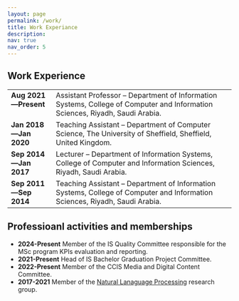 ```yaml
---
layout: page
permalink: /work/
title: Work Experiance
description: 
nav: true
nav_order: 5
---
```



<h2> Work Experience</h2>

<table>
  <tr>
    <td style="width:auto;vertical-align: top; text-align: left;"><b>Aug 2021—Present</b></td>
    <td style="width:80%">Assistant Professor – Department of Information Systems, College of Computer and Information Sciences, Riyadh, Saudi Arabia.</td>
  </tr>
  <tr>
    <td style="width:auto;vertical-align: top; text-align: left;"><b>Jan 2018—Jan 2020</b></td>
    <td>Teaching Assistant – Department of Computer Science, The University of Sheffield, Sheffield, United Kingdom.</td>
  </tr>
  <tr>
    <td style="width:auto;vertical-align: top; text-align: left;"><b>Sep 2014—Jan 2017</b></td>
    <td>Lecturer – Department of Information Systems, College of Computer and Information Sciences, Riyadh, Saudi Arabia.</td>
  </tr>
  <tr>
    <td style="width:auto;vertical-align: top; text-align: left;"><b>Sep 2011—Sep 2014</b></td>
    <td>Teaching Assistant – Department of Information Systems, College of Computer and Information Sciences, Riyadh, Saudi Arabia.</td>
  </tr>
</table>
<h2> Professioanl activities and memberships</h2>

<ul>
    <li><b>2024-Present</b> Member of the IS Quality Committee responsible for the MSc program KPIs evaluation and reporting.</li>
    <li><b>2021-Present</b> Head of IS Bachelor Graduation Project Committee.</li>
    <li><b>2022-Present</b> Member of the CCIS Media and Digital Content Committee.</li>
    <li><b>2017-2021</b> Member of the <a href='https://www.sheffield.ac.uk/dcs/research/groups/natural-language-processing'>Natural Lanaguage Processing</a> research group.</li>
</ul>

